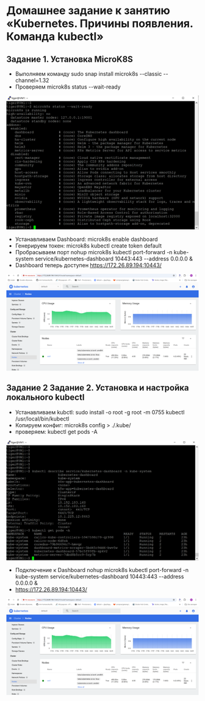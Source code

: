 # Домашнее задание к занятию «Kubernetes. Причины появления. Команда kubectl»

## Задание 1. Установка MicroK8S

* Выполняем команду sudo snap install microk8s --classic --channel=1.32
* Проверяем microk8s status --wait-ready

![microk8s status](https://github.com/A-Tagir/kubernetes/blob/main/01/Kubernetes01_mikroK8Sready.png)


* Устанавливаем Dashboard:  microk8s enable dashboard
* Генерируем токен: microk8s kubectl create token default
* Пробрасываем порт nohup microk8s kubectl port-forward -n kube-system service/kubernetes-dashboard 10443:443 --address 0.0.0.0 &
* Dashboard теперь доступен https://172.26.89.194:10443/

![Dashboard](https://github.com/A-Tagir/kubernetes/blob/main/01/Kubernetes01_mikroK8Sdashboard.png)

## Задание 2 Задание 2. Установка и настройка локального kubectl

* Устанавливаем kubctl: sudo install -o root -g root -m 0755 kubectl /usr/local/bin/kubectl
* Копируем конфиг: microk8s config > ./.kube/
* проверяем:  kubectl get pods -A

![kubctl ok](https://github.com/A-Tagir/kubernetes/blob/main/01/Kubernetes01_Kubctl_ready.png)

* Подключение к Dashboard  nohup microk8s kubectl port-forward -n kube-system service/kubernetes-dashboard 10443:443 --address 0.0.0.0 &
* https://172.26.89.194:10443/

![Dashboard](https://github.com/A-Tagir/kubernetes/blob/main/01/Kubernetes01_mikroK8Sdashboard.png)
